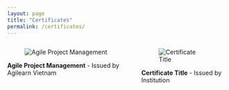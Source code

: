 ```yaml
---
layout: page
title: "Certificates"
permalink: /certificates/
---
```


<section class="section">
    <div class="container">
        <div class="columns is-multiline">
            <div class="column is-half">
                <div class="card">
                    <div class="card-image">
                        <figure class="image is-4by3">
                            <img src="{{ site.baseurl }}/assets/images/certificates/certificate1.jpg" alt="Agile Project Management">
                        </figure>
                    </div>
                    <div class="card-content">
                        <div class="content">
                            <strong>Agile Project Management</strong> - Issued by Agilearn Vietnam
                        </div>
                    </div>
                </div>
            </div>
            <div class="column is-half">
                <div class="card">
                    <div class="card-image">
                        <figure class="image is-4by3">
                            <img src="{{ site.baseurl }}/assets/images/certificates/certificate2.jpg" alt="Certificate Title">
                        </figure>
                    </div>
                    <div class="card-content">
                        <div class="content">
                            <strong>Certificate Title</strong> - Issued by Institution
                        </div>
                    </div>
                </div>
            </div>
            <!-- Add more certificates in the same structure -->
        </div>
    </div>
</section>

